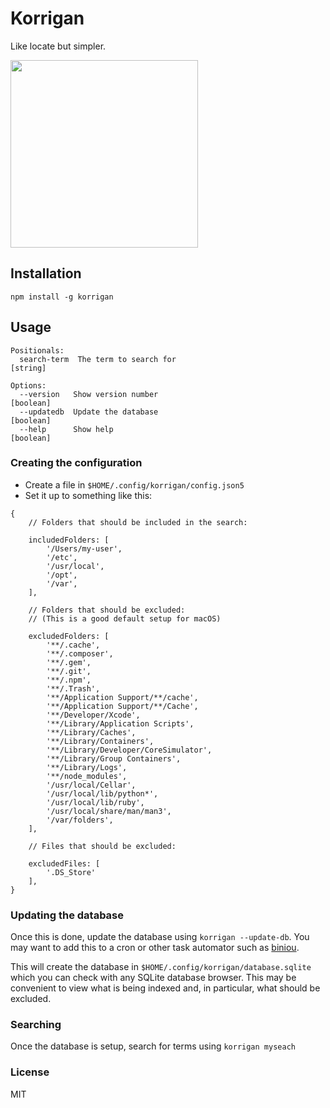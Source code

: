 # Korrigan

Like locate but simpler.

<img src="https://github.com/user-attachments/assets/09a43de2-3374-4a6e-a66c-9da0f002a25d" width="300"/>

## Installation

`npm install -g korrigan`

## Usage

```plaintext
Positionals:
  search-term  The term to search for                                   [string]

Options:
  --version   Show version number                                      [boolean]
  --updatedb  Update the database                                      [boolean]
  --help      Show help                                                [boolean]
```

### Creating the configuration

- Create a file in `$HOME/.config/korrigan/config.json5`
- Set it up to something like this:

```json5
{
	// Folders that should be included in the search:

	includedFolders: [
		'/Users/my-user',
		'/etc',
		'/usr/local',
		'/opt',
		'/var',
	],

	// Folders that should be excluded:
	// (This is a good default setup for macOS)

	excludedFolders: [
		'**/.cache',
		'**/.composer',
		'**/.gem',
		'**/.git',
		'**/.npm',
		'**/.Trash',
		'**/Application Support/**/cache',
		'**/Application Support/**/Cache',
		'**/Developer/Xcode',
		'**/Library/Application Scripts',
		'**/Library/Caches',
		'**/Library/Containers',
		'**/Library/Developer/CoreSimulator',
		'**/Library/Group Containers',
		'**/Library/Logs',
		'**/node_modules',
		'/usr/local/Cellar',
		'/usr/local/lib/python*',
		'/usr/local/lib/ruby',
		'/usr/local/share/man/man3',
		'/var/folders',
	],

	// Files that should be excluded:

	excludedFiles: [
		'.DS_Store'
	],
}
```

### Updating the database

Once this is done, update the database using `korrigan --update-db`. You may want to add this to a cron or other task automator such as [biniou](https://github.com/laurent22/biniou).

This will create the database in `$HOME/.config/korrigan/database.sqlite` which you can check with any SQLite database browser. This may be convenient to view what is being indexed and, in particular, what should be excluded.

### Searching

Once the database is setup, search for terms using `korrigan myseach`

### License

MIT
